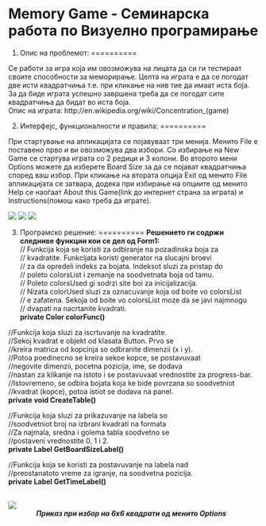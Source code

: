 Memory Game - Семинарска работа по Визуелно програмирање
==========

1. Опис на проблемот:
==========
<p>
Се работи за игра која им овозможува на лицата да си ги тестираат своите способности за меморирање. Целта на играта е да се погодат две исти квадратчиња т.е. при кликање на нив тие да имаат иста боја. За да биде играта успешно завршена треба да се погодат сите квадратчиња да бидат во иста боја.
<br/>
Опис на играта: <a>http://en.wikipedia.org/wiki/Concentration_(game)</a>
</p>

2. Интерфејс, функционалности и правила:
==========
<p>
При стартување на апликацијата се појавуваат три менија. Менито File е поставено прво и ви овозможува два избори. Со избирање на New Game се стартува играта со 2 редици и 3 колони. Во второто мени Options можете да изберете Board Size за да се појават квадратчиња според ваш избор. При кликање на втората опција Exit од менито File апликацијата се затвара, додека при избирање на опциите од менито Help се наоѓаат About this Game(link до интернет страна за играта) и Instructions(помош како треба да играте).
</p>

<img src="http://s17.postimg.org/lxdgnqyqn/image.png" />
<img src="http://s22.postimg.org/xu8hluk29/image.png" />
<img src="http://s11.postimg.org/hrs7xu5hv/image.png" />

3. Програмско решение:
==========
<b>Решението ги содржи следниве функции кои се дел од Form1:</b><br/>
// Funkcija koja se koristi za odbiranje na pozadinska boja za <br/>
// kvadratite. Funkcijata koristi generator na slucajni broevi <br/>
// za da opredeli indeks za bojata. Indeksot sluzi za pristap do <br/>
// poleto colorsList i zemanje na soodvetnata boja od tamu. <br/>
// Poleto colorsUsed gi sodrzi site boi za inicijalizacija. <br/>
// Nizata colorUsed sluzi za oznacuvanje koja od boite vo colorsList <br/>
// e zafatena. Sekoja od boite vo colorsList moze da se javi najmnogu <br/>
// dvapati na nacrtanite kvadrati.<br/>
<b>private Color colorFunc()</b>

//Funkcija koja sluzi za iscrtuvanje na kvadratite. <br/>
//Sekoj kvadrat e objekt od klasata Button. Prvo se <br/>
//kreira matrica od kopcinja so odbranite dimenzii (x i y). <br/>
//Potoa poedinecno se kreira sekoe kopce, se postavuvaat <br/>
//negovite dimenzii, pocetna pozicija, ime, se dodava <br/>
//nastan za klikanje na istoto i se postavuvaat vrednostite za progress-bar. <br/>
//Istovremeno, se odbira bojata koja ke bide povrzana so soodvetniot <br/>
//kvadrat (kopce), potoa istiot se dodava na panel.<br/>
<b>private void CreateTable()</b>

//Funkcija koja sluzi za prikazuvanje na labela so <br/>
//soodvetniot broj na izbrani kvadrati na formata <br/>
//Za najmala, sredna i golema tabla soodvetno se <br/>
//postaveni vrednostite 0, 1 i 2.<br/>
<b>private Label GetBoardSizeLabel()</b>

//Funkcija koja se koristi za postavuvanje na labela nad <br/>
//preostanatoto vreme za igranje, na soodvetna pozicija.<br/>
<b>private Label GetTimeLabel()</b>

<br/>
<img src="http://s9.postimg.org/8afavp6bj/image.png" />
<br/><b><i>&nbsp;&nbsp;&nbsp;&nbsp;&nbsp;&nbsp;&nbsp;&nbsp;&nbsp;&nbsp;&nbsp;&nbsp;&nbsp;&nbsp;&nbsp;&nbsp;&nbsp;Приказ при избор на 6x6 квадрати од менито Options</i></b>
